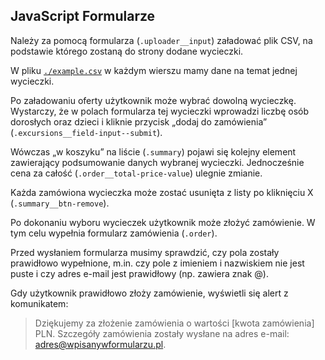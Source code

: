 ## JavaScript Formularze

Należy za pomocą formularza (`.uploader__input`) załadować plik CSV, na podstawie którego zostaną do strony dodane wycieczki.

W pliku [`./example.csv`](./example.csv) w każdym wierszu mamy dane na temat jednej wycieczki.

Po załadowaniu oferty użytkownik może wybrać dowolną wycieczkę. Wystarczy, że w polach formularza tej wycieczki wprowadzi liczbę osób dorosłych oraz dzieci i kliknie przycisk „dodaj do zamówienia” (`.excursions__field-input--submit`).

Wówczas „w koszyku” na liście (`.summary`) pojawi się kolejny element zawierający podsumowanie danych wybranej wycieczki. Jednocześnie cena za całość (`.order__total-price-value`) ulegnie zmianie.

Każda zamówiona wycieczka może zostać usunięta z listy po kliknięciu X (`.summary__btn-remove`).

Po dokonaniu wyboru wycieczek użytkownik może złożyć zamówienie. W tym celu wypełnia formularz zamówienia (`.order`).

Przed wysłaniem formularza musimy sprawdzić, czy pola zostały prawidłowo wypełnione, m.in. czy pole z imieniem i nazwiskiem nie jest puste i czy adres e-mail jest prawidłowy (np. zawiera znak @).

Gdy użytkownik prawidłowo złoży zamówienie, wyświetli się alert z komunikatem: 

> Dziękujemy za złożenie zamówienia o wartości [kwota zamówienia] PLN. Szczegóły zamówienia zostały wysłane na adres e-mail: adres@wpisanywformularzu.pl.